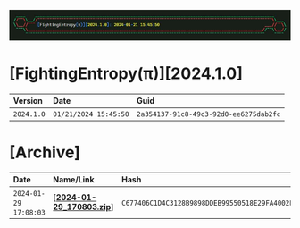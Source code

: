 ![label](https://github.com/mcc85s/FightingEntropy/blob/main/Version/2024.1.0/Docs/label.jpg)

# [FightingEntropy(π)][2024.1.0]

| Version    | Date                  | Guid                                   |
|:-----------|:----------------------|:---------------------------------------|
| `2024.1.0` | `01/21/2024 15:45:50` | `2a354137-91c8-49c3-92d0-ee6275dab2fc` |

# [Archive]
| Date                | Name/Link                                                                                                                   | Hash                                                             |
|:--------------------|:----------------------------------------------------------------------------------------------------------------------------|:-----------------------------------------------------------------|
| `2024-01-29 17:08:03` | [[**2024-01-29_170803.zip**](https://github.com/mcc85s/FightingEntropy/blob/main/Version/2024.1.0/Archive/2024-01-29_170803.zip)] | `C677406C1D4C3128B9898DDEB99550518E29FA4002E796D15D545203C838AAC7` |
